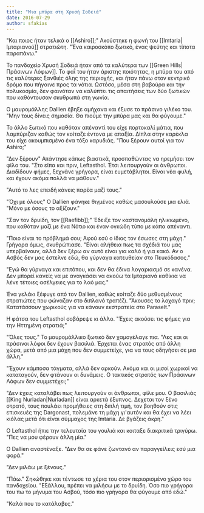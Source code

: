 ```yaml
---
title: "Μια μπύρα στη Χρυσή Σοδειά"
date: 2016-07-29
author: sfakias
---
```


"Και ποιος ήταν τελικά ο [[Ashiro]];" Ακούστηκε η φωνή του [[Imtaria|Ιμταριανού]] στρατιώτη. "Ένα καιροσκόπο ξωτικό, ένας ψεύτης και τίποτα παραπάνω."

Το πανδοχείο Χρυσή Σοδειά ήταν από τα καλύτερα των [[Green Hills|Πράσινων Λόφων]]. Το φαΐ του ήταν άριστης ποιότητας, η μπύρα του από τις καλύτερες ξανθιές όλης της περιοχής, και ήταν πάνω στον κεντρικό δρόμο που πήγαινε προς τα νότια. Ωστόσο, μέσα στη βαβούρα και την πολυκοσμία, δεν φαινόταν να καλύπτει τις απαιτήσεις των δύο ξωτικών που καθόντουσαν σκυθρωπά στη γωνία.

Ο μαυρομάλλης Dallien έβηξε αμήχανα και έξυσε το πράσινο γιλέκο του. "Μην τους δίνεις σημασία. Θα πιούμε την μπύρα μας και θα φύγουμε."

Το άλλο ξωτικό που καθόταν απέναντί του είχε πορτοκαλί μάτια, που λαμπύριζαν καθώς τον κοίταζε έντονα με απαξία. Δίπλα στην καρέκλα του είχε ακουμπισμένο ένα τόξο καρυδιάς. "Που ξέρουν αυτοί για τον Ashiro;"

"Δεν ξέρουν" Απάντησε κάπως βιαστικά, προσπαθώντας να ηρεμήσει τον φίλο του. "Στο είπα και πριν, Leftasthol. Έτσι λειτουργούν οι άνθρωποι. Διαδίδουν φήμες, ξεχνάνε γρήγορα, είναι ευμετάβλητοι. Είναι νέα φυλή, και έχουν ακόμα πολλά να μάθουν."

"Αυτό το λες επειδή κάνεις παρέα μαζί τους."

"Όχι με όλους" Ο Dallien φάνηκε θιγμένος καθώς μασουλούσε μια ελιά. "Μόνο με όσους το αξίζουν."

"Σαν τον δρυίδη, τον [[Raefibb]];" Έδειξε τον καστανομάλη ηλικιωμένο, που καθόταν μαζί με ένα Νότιο και έναν ογκώδη τύπο με κάπα απέναντι.

"Ποιο είναι το πρόβλημά σου; Αφού εσύ ο ίδιος τον έσωσες στη μάχη." Γρήγορα όμως, σκυθρώπιασε. "Είναι αλήθεια πως τα σχέδιά του μας υπερβαίνουν, αλλά δεν ξέρω αν αυτό είναι για καλό ή για κακό. Αν ο Ασβός δεν μας έστελνε εδώ, θα γύρναγα κατευθείαν στο Πευκόδασος."

"Εγώ θα γύρναγα και επιτόπου, και δεν θα έδινα λογαριασμό σε κανένα. Δεν μπορεί κανείς να με αναγκάσει να ακούω τα Ιμταριανά καθίκια να λένε τέτοιες ασέλγειες για το λαό μας."

Ένα γελάκι ξέφυγε από τον Dallien, καθώς κοίταζε δύο μεθυσμένους στρατιώτες που φώναζαν στο διπλανό τραπέζι. "Άκουσες το λοχαγό πριν; Κατατάσσουν χωρικούς για να κάνουν εκστρατεία στο Paraselt."

Η φάτσα του Leftasthol σοβάρεψε κι άλλο. "Έχεις ακούσει τις φήμες για την Ηττημένη στρατιά;"

"Όλες τους." Το μαυρομάλλικο ξωτικό δεν χαμογέλαγε πια. "Λες και οι πράσινοι λόφοι δεν έχουν βασιλιά. Έρχεται ένας στρατός από άλλη χώρα, μετά από μια μάχη που δεν συμμετείχε, για να τους οδηγήσει σε μια άλλη."

"Έχουν κάμποσα τάγματα, αλλά δεν αρκούν. Ακόμα και οι μισοί χωρικοί να καταταγούν, δεν φτάνουν οι δυνάμεις. Ο τακτικός στρατός των Πράσινων Λόφων δεν συμμετέχει;"

"Δεν έχεις καταλάβει πως λειτουργούν οι άνθρωποι, φίλε μου. Ο βασιλιάς [[King Nurladan|Nurladan]] είναι αρκετά έξυπνος. Δεχεται τον ξένο στρατό, τους πουλάει προμήθειες στη διπλή τιμή, τον βοηθούν στις επισκευές της Dargonast, πολεμάνε τη μάχη γι'αυτόν και θα έχει να λέει κιόλας μετά ότι είναι σύμμαχος της Imtaria. Δε βγάζεις άκρη."

Ο Leftasthol ήπιε την τελευταία του γουλιά και κοιταξε διακριτικά τριγύρω. "Πες να μου φέρουν άλλη μία."

Ο Dallien αναστέναξε. "Δεν θα σε φάνε ζωντανό αν παραγγείλεις εσύ μια φορά."

"Δεν μιλάω με ξένους."

"Πάω." Σηκώθηκε και τέντωσε τα χέρια του στον περιορισμένο χώρο του πανδοχείου. "Εξάλλου, πρέπει να μιλήσω με το δρυίδη. Όσο πιο γρήγορα του πω το μήνυμα του Ασβού, τόσο πιο γρήγορα θα φύγουμε από εδώ."

"Καλά που το κατάλαβες."

